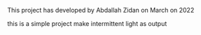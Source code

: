 This project has developed by Abdallah Zidan on March on 2022

this is a simple project make intermittent light as output
